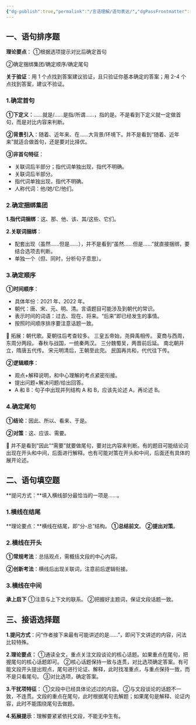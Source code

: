 ```yaml
---
{"dg-publish":true,"permalink":"/言语理解/语句表达/","dgPassFrontmatter":true,"noteIcon":"","created":"2023-12-02T04:22:06.000+08:00","updated":"2023-12-11T18:01:36.008+08:00"}
---
```


## 一、语句排序题

**理论要点**：
①根据选项提示对比后确定首句

②确定捆绑集团/确定顺序/确定尾句

**关于验证**：用 1 个点找到答案建议验证，且只验证你基本确定的答案；用 2-4 个点找到答案，建议不验证。

### 1.确定首句

**①下定义：**……就是/……是指/所谓……，指的是。不是看到下定义就一定做首句，而是对比内容来判断。

**②背景引入**：随着、近年来、在……大背景/环境下。并不是看到“随着、近年来”就适合做首句，还是要对比择优。

**③非首句特征**：

- 关联词后半部分；指代词单独出现，指代不明确。
- 关联词后半部分。
- 指代词单独出现，指代不明确。
- 人称代词：他/她/它/他们。

### 2.确定捆绑集团

**1.指代词捆绑**：这、那、他、该、其/这些、它们。

**2.关联词捆绑**：

- 配套出现（虽然……但是……），并不是看到“虽然……但是……”就直接捆绑，要结合选项去判断。
- 单独一个（但、同时，分析句子意思）。

### 3.确定顺序

**①时间顺序**：

- 具体年份：2021 年、2022 年。
- 朝代：唐、宋、元、明、清。言语题目可能涉及到朝代的常识。
- 表示时间的词语：过去、现在、将来。“后来”即已经发生的事情。
- 按照时间顺序排序要注意话题一致。

<aside>
🌱 拓展：朝代歌。夏朝往后考查较多。
三皇五帝始，尧舜禹相传。
夏商与西周，东周分两段。
春秋与战国，一统秦两汉。
三分魏蜀吴，两晋前后延。
南北朝并立，隋唐五代传。
宋元明清后，王朝至此完。
民国再共和，代代往下传。

</aside>

**②逻辑顺序**：

- 观点+解释说明，和中心理解的考点紧密衔接。
- 提出问题+解决问题/给出回答。
- A 和 B：句子中出现并列结构 A 和 B，应该先论述 A，再论述 B。

### 4.确定尾句

**①结论**：因此、所以、看来、于是。

**②对策**：这、应该、需要。

<aside>
🌱 并不是看到“因此”“需要”就要做尾句，要对比内容来判断。有的题目可能结论词出现在开头和中间，后面进行解释。也有可能对策在开头和中间，后面还有具体的展开论述。

</aside>

## 二、语句填空题

**提问方式：**填入横线部分最恰当的一项是……。

### 1.横线在结尾

**理论要点：**横线在结尾，即“分-总”结构。
**①总结前文**。
**②提出对策**。

### 2.横线在开头

**①常规考法**：总括观点，需概括文段的中心内容。

**②创新考法**：横线后出现关联词，注意前后逻辑衔接。

### 3.横线在中间

**承上启下**
①注意与上下文的联系。
②把握好主题词，保证文段话题一致。

## 三、接语选择题

**1.提问方式**：问“作者接下来最有可能讲述的是……”，即问下文讲述的内容，问法比较特殊。

**2.理论要点：**
①通读全文，重点关注文段谈论的核心话题。如果重点在尾句，把握尾句的核心话题即可。
②核心话题保持一致与连贯，对比选项确定答案。有可能文段开头提出观点，尾句进行论证、解释，此时找准重点，与重点保持一致，而不是只看尾句。
③对比选项，确定答案。

**3.干扰项特征**：
①文段中已经具体论述过的内容。
②与文段谈论的话题不一致，不连贯。文段的重点在尾句，此时根据尾句去解题；如果尾句是解释、论证内容，此时不能围绕尾句去做题。

**4.拓展提示**：理解要紧紧依托文段，不能无中生有。